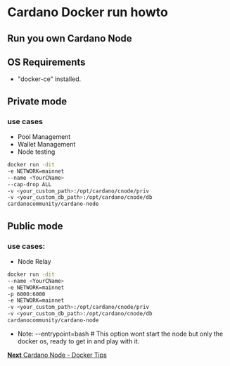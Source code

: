 # Cardano Docker run howto

## Run you own __Cardano Node__ 

## OS Requirements

- "docker-ce" installed.

## Private mode

### use cases

- Pool Management
- Wallet Management
- Node testing

```bash
docker run -dit 
-e NETWORK=mainnet 
--name <YourCName>
--cap-drop ALL
-v <your_custom_path>:/opt/cardano/cnode/priv
-v <your_custom_db_path>:/opt/cardano/cnode/db
cardanocommunity/cardano-node 
```

## Public mode

### use cases:

- Node Relay

```bash
docker run -dit 
--name <YourCName> 
-e NETWORK=mainnet
-p 6000:6000
-e NETWORK=mainnet  
-v <your_custom_path>:/opt/cardano/cnode/priv
-v <your_custom_db_path>:/opt/cardano/cnode/db
cardanocommunity/cardano-node 
```

* Note: --entrypoint=bash       # This option wont start the node but only the docker os, ready to get in and play with it.

[**Next** Cardano Node - Docker Tips](docker/tips.md)